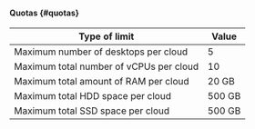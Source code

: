 #### Quotas {#quotas}

Type of limit | Value
----- | -----
Maximum number of desktops per cloud | 5
Maximum total number of vCPUs per cloud | 10
Maximum total amount of RAM per cloud | 20 GB
Maximum total HDD space per cloud | 500 GB
Maximum total SSD space per cloud | 500 GB